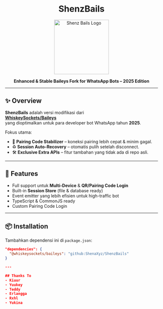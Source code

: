 <h1 align="center">ShenzBails</h1>
<p align="center">
  <img src="https://files.catbox.moe/b4vyzh.jpg" width="180" alt="Shenz Bails Logo"/>
</p>

<p align="center">
  <b>Enhanced &amp; Stable Baileys Fork for WhatsApp Bots – 2025 Edition</b><br/>
</p>

---

## ✨ Overview
**ShenzBails** adalah versi modifikasi dari  
[**WhiskeySockets/Baileys**](https://github.com/WhiskeySockets/Baileys)  
yang dioptimalkan untuk para developer bot WhatsApp tahun **2025**.

Fokus utama:
- 🔑 **Pairing Code Stabilizer** – koneksi pairing lebih cepat & minim gagal.
- ♻️ **Session Auto-Recovery** – otomatis pulih setelah disconnect.
- 🛠 **Exclusive Extra APIs** – fitur tambahan yang tidak ada di repo asli.

---

## 🚀 Features
- Full support untuk **Multi-Device** & **QR/Pairing Code Login**  
- Built-in **Session Store** (file & database ready)  
- Event emitter yang lebih efisien untuk high-traffic bot  
- TypeScript & CommonJS ready
- Custom Pairing Code Login

---

## 📦 Installation
Tambahkan dependensi ini di `package.json`:

```json
"dependencies": {
  "@whiskeysockets/baileys": "github:ShenaXyz/ShenzBails"
}

---

## Thanks To
- Kiuur
- Yuukey
- Teddy
- Erlangga
- Rxhl
- Yukina
